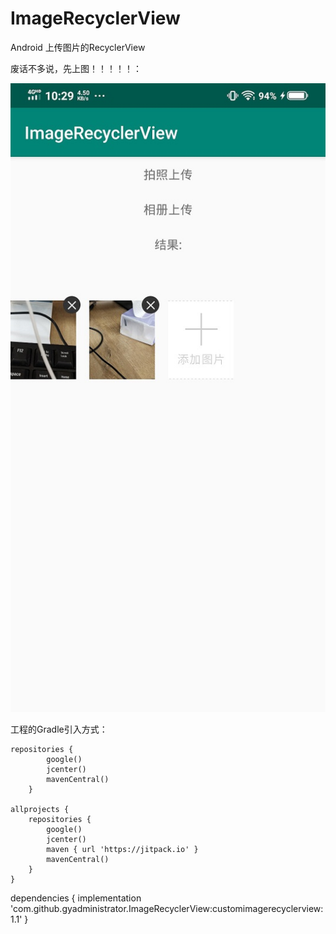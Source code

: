 # ImageRecyclerView
Android 上传图片的RecyclerView

废话不多说，先上图！！！！！：

![image](https://github.com/gyadministrator/ImageRecyclerView/blob/master/images/spot.jpg)

工程的Gradle引入方式：

    repositories {
            google()
            jcenter()
            mavenCentral()
        }

    allprojects {
        repositories {
            google()
            jcenter()
            maven { url 'https://jitpack.io' }
            mavenCentral()
        }
    }

  dependencies {
		    implementation 'com.github.gyadministrator.ImageRecyclerView:customimagerecyclerview:1.1'
	}


